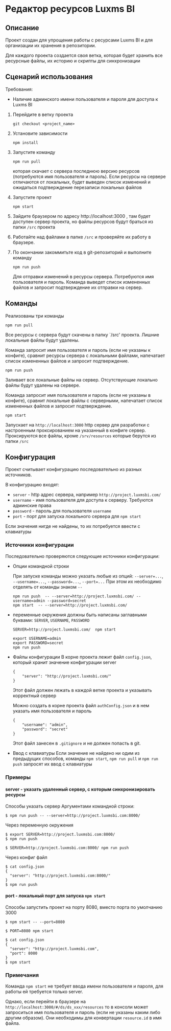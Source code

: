 # Редактор ресурсов Luxms BI

## Описание
Проект создан для упрощения работы с ресурсами Luxms BI и для организации их хранения в репозитории.

Для каждого проекта создается своя ветка, которая будет хранить все ресурсные файлы, их историю и
скрипты для синхронизации

## Сценарий использования
Требования:
- Наличие админского имени пользователя и пароля для доступа к Luxms BI

1. Перейдите в ветку проекта
   ```
   git checkout <project_name>
   ```

2. Установите зависимости
   ```
   npm install
   ```

3. Запустите команду
   ```
   npm run pull
   ```
   которая скачает с сервера последнюю версию ресурсов (потребуются имя пользователя и пароль). Если ресурсы
   на сервере отличаются от локальных, будет выведен список изменений и ожидаться подтверждение перезаписи
   локальных файлов

4. Запустите проект
   ```
   npm start
   ```

5. Зайдите браузером по адресу http://localhost:3000 , там будет доступен сервер проекта, но файлы ресурсов
будут браться из папки `/src` проекта

6. Работайте над файлами в папке `/src` и проверяйте их работу в браузере.

7. По окончании закоммитьте код в git-репозиторий и выполните команду
   ```
   npm run push
   ```
   Для отправки изменений в ресурсы сервера. Потребуются имя пользователя и пароль. Команда выведет список
   измененных файлов и запросит подтверждение их отправки на сервер.


## Команды
Реализованы три команды
```
npm run pull
```
Все ресурсы с сервера будут скачены в папку `/src' проекта. Лишние локальные файлы будут удалены.

Команда запросит имя пользователя и пароль (если не указаны к конфиге), сравнит ресурсы сервера с
локальными файлами, напечатает список измененных файлов и запросит подтверждение.

```
npm run push
```
Заливает все локальные файлы на сервер. Отсутствующие локально файлы будут удалены на сервере.

Команда запросит имя пользователя и пароль (если не указаны в конфиге), сравнит локальные файлы с
серверными, напечатает список измененных файлов и запросит подтверждение.

```
npm start
```
Запускает на `http://localhost:3000` http сервер для разработки с настроенным проксированием на указанный
в конфиге сервер. Проксируются все файлы, кроме `/srv/resources` которые берутся из папки `/src`


## Конфигурация

Проект считывает конфигурацию последовательно из разных источников.

В конфигурацию входят:
- `server` - http адрес сервера, например `http://project.luxmsbi.com/`
- `username` - имя пользователя для доступа к серверу. Требуются админские права
- `password` - пароль для пользователя `username`
- `port` - порт для запуска локального сервера для `npm start`

Если значения нигде не найдены, то их потребуется ввести с клавиатуры



### Источники конфигурации

Последовательно проверяются следующие источники конфигурации:

- Опции командной строки

    При запуске команды можно указать любые из опций:
    `--server=...`, `--username=...`, `--password=...`, `--port=...`
    При этом
    их необходимо отделять от команды знаком `--`
    ```
    npm run push  -- --server=http://project.luxmsbi.com/ --username=admin --password=secret
    npm start  -- --server=http://project.luxmsbi.com/
    ```

- переменные окружения
    должны быть написаны заглавными буквами: `SERVER`, `USERNAME`, `PASSWORD`
    ```
    SERVER=http://project.luxmsbi.com/  npm start
    ```
    ```
    export USERNAME=admin
    export PASSWORD=secret
    npm run push
    ```

- Файлы конфигурации
    В корне проекта лежит файл `config.json`, который хранит значение конфигурации server
    ```
    {
        "server": "http://project.luxmsbi.com/"
    }
    ```
    Этот файл должен лежать в каждой ветке проекта и указывать корректный сервер

    Можно создать в корне проекта файл `authConfig.json` и в нем указать имя пользователя и пароль
    ```
    {
        "username": "admin",
        "password": "secret"
    }
    ```
    Этот файл занесен в `.gitignore` и не должен попасть в git.

- Ввод с клавиатуры
    Если значение не найдено ни одим из предыдущих способов, команды `npm start`, `npm run pull` и
    `npm run push` запросят их ввод с клавиатуры

### Примеры

#### server - указать удаленный сервер, с которым синхронизировать ресурсы
Способы указать сервер
Аргументами командной строки:
```
$ npm run push -- --server=http://project.luxmsbi.com:8000/
```
Через переменную окружения
```
$ export SERVER=http://project.luxmsbi.com:8000/
$ npm run push
```

```
$ SERVER=http://project.luxmsbi.com:8000/ npm run push
```
Через конфиг файл
```
$ cat config.json
{
  "server": "http://project.luxmsbi.com:8000/"
}
$ npm run push
```


#### port - локальный порт для запуска `npm start`
Способы запустить проект на порту 8080, вместо порта по умолчанию 3000
```
$ npm start -- --port=8080
```
```
$ PORT=8080 npm start
```
```
$ cat config.json
{
  "server": "http://project.luxmsbi.com",
  "port": 8080
}
$ npm start
```


### Примечания

Команда `npm start` не требует ввода имени пользователя и пароля, для работы ей требуется только server.

Однако, если перейти в браузере на `http://localhost:3000/#/ds/ds_xxx/resources` то в консоли может
запроситься имя пользователя и пароль (если не указаны каким либо другим образом).
Они необходимы для конвертации `resource.id` в имя файла.

